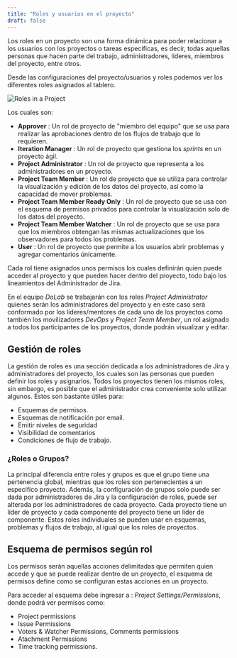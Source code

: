 ```yaml
---
title: "Roles y usuarios en el proyecto"
draft: false
---
```


Los roles en un proyecto son una forma dinámica para poder relacionar a los usuarios con los proyectos o tareas específicas, es decir, todas aquellas personas que hacen parte del trabajo, administradores, líderes, miembros del proyecto, entre otros.

Desde las configuraciones del proyecto/usuarios y roles podemos ver los diferentes roles asignados al tablero.

![Roles in a Project](images/Users/image6.jpg)

Los cuales son:
*	**Approver** : Un rol de proyecto de "miembro del equipo" que se usa para realizar las aprobaciones dentro de los flujos de trabajo que lo requieren.
*	**Iteration Manager** : Un rol de proyecto que gestiona los _sprints_ en un proyecto ágil.
*	**Project Administrator** : Un rol de proyecto que representa a los administradores en un proyecto.
*	**Project Team Member** : Un rol de proyecto que se utiliza para controlar la visualización y edición de los datos del proyecto, así como la capacidad de mover problemas.
*	**Project Team Member Ready Only** : Un rol de proyecto que se usa con el esquema de permisos privados para controlar la visualización solo de los datos del proyecto.
*	**Project Team Member Watcher** : Un rol de proyecto que se usa para que los miembros obtengan las mismas actualizaciones que los observadores para todos los problemas.
*	**User** : Un rol de proyecto que permite a los usuarios abrir problemas y agregar comentarios únicamente.

Cada rol tiene asignados unos permisos los cuales definirán quien puede acceder al proyecto y que pueden hacer dentro del proyecto, todo bajo los lineamientos del Administrador de Jira.

En el equipo _DoLab_ se trabajarán con los roles *Project Administrator* quienes serán los administradores del proyecto y en este caso será conformado por los líderes/mentores de cada uno de los proyectos como también los movilizadores _DevOps_  y *Project Team Member*, un rol asignado a todos los participantes de los proyectos, donde podrán visualizar y editar.

## Gestión de roles

La gestión de roles es una sección dedicada a los administradores de Jira y administradores del proyecto, los cuales son las personas que pueden definir los roles y asignarlos.
Todos los proyectos tienen los mismos roles, sin embargo, es posible que el administrador crea conveniente solo utilizar algunos. Estos son bastante útiles para:

*	Esquemas de permisos.
*	Esquemas de notificación por email.
*	Emitir niveles de seguridad
*	Visibilidad de comentarios
*	Condiciones de flujo de trabajo.


### ¿Roles o Grupos?

La principal diferencia entre roles y grupos es que el grupo tiene una pertenencia global, mientras que los roles son pertenecientes a un especifico proyecto. Además, la configuración de grupos solo puede ser dada por administradores de Jira y la configuración de roles, puede ser alterada por los administradores de cada proyecto. Cada proyecto tiene un líder de proyecto y cada componente del proyecto tiene un líder de componente. Estos roles individuales se pueden usar en esquemas, problemas y flujos de trabajo, al igual que los roles de proyectos.

## Esquema de permisos según rol

Los permisos serán aquellas acciones delimitadas que permiten quien accede y que se puede realizar dentro de un proyecto, el esquema de permisos define como se configuran estas acciones en un proyecto.

Para acceder al esquema debe ingresar a : _*Project Settings/Permissions*_, donde podrá ver permisos como:
*	Project permissions
*	Issue Permissions
*	Voters & Watcher Permissions, Comments permissions
*	Atachment Permissions 
*	Time tracking permissions.  
